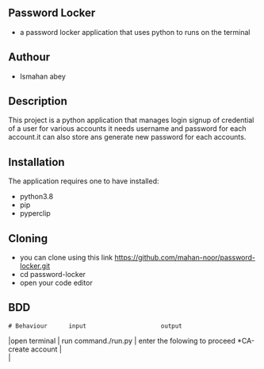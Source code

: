 ## Password Locker
* a password locker application that uses python to runs on the terminal

## Authour 
* Ismahan abey

## Description
This project is a python application that manages login signup of credential of a user  for various accounts it needs username and password for each account.it can also store ans generate new password for each accounts.

## Installation
The application requires one to have installed:
 * python3.8
 * pip
 * pyperclip

 ## Cloning
  * you can clone using this link https://github.com/mahan-noor/password-locker.git
  * cd password-locker
  * open your code editor

  ## BDD
    # Behaviour      input                     output
   |open terminal | run command./run.py | enter the folowing to proceed *CA-create account 
                                        |  
                                        |
